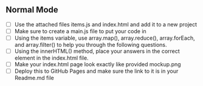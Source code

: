 ## Normal Mode

- [ ] Use the attached files items.js and index.html and add it to a new project
- [ ] Make sure to create a main.js file to put your code in
- [ ] Using the items variable, use array.map(), array.reduce(), array.forEach, and array.filter() to help you through the following questions.
- [ ] Using the innerHTML() method, place your answers in the correct element in the index.html file.
- [ ] Make your index.html page look exactly like provided mockup.png
- [ ] Deploy this to GitHub Pages and make sure the link to it is in your Readme.md file